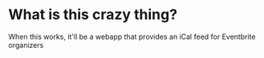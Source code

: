 # What is this crazy thing?

When this works, it'll be a webapp that provides an iCal feed for Eventbrite organizers




